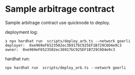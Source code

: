 # Sample arbitrage contract 

Sample arbitrage contract use quicknode to deploy.

deployment log:

```
❯ npx hardhat run  scripts/deploy_arb.ts --network goerli
deployer:  0xe969eF6523502ec36917bC925EF1B729C6D4e9c3
owner:  0xe969eF6523502ec36917bC925EF1B729C6D4e9c3
```

hardhat run:

`npx hardhat run  scripts/deploy_arb.ts --network goerli`
